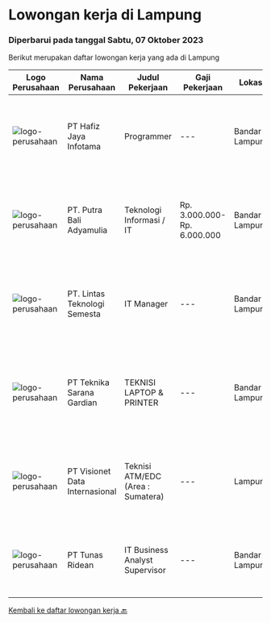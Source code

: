 
  # Lowongan kerja di Lampung

  ### Diperbarui pada tanggal Sabtu, 07 Oktober 2023

  Berikut merupakan daftar lowongan kerja yang ada di Lampung

  |Logo Perusahaan | Nama Perusahaan | Judul Pekerjaan | Gaji Pekerjaan | Lokasi | Deskripsi | Tanggal diunggah | Pranala |
  | -------------- | --------------- | --------------- | --------- | --------- | -------------- | ------- | ----------- |
  |![logo-perusahaan](https://i.ibb.co/sqvTCh9/112815900-stock-vector-no-image-available-icon-flat-vector.webp)|PT Hafiz Jaya Infotama|Programmer|---|Bandar Lampung|Kualifikasi : Usia Maximal 35 Tahun Pendidikan Minimal D3 (lulusan baru dipersilahkan) Dapat Bekerja Sama Dengan Tim Atau Individu Dapat Berkomunikasi...|Jumat, 06 Oktober 2023|https://www.jobstreet.co.id/id/job/programmer-4490904?token=0~4ca9dbb5-9a7f-4634-ab26-72566e76563f&sectionRank=1&jobId=jobstreet-id-job-4490904|
|![logo-perusahaan](https://image-service-cdn.seek.com.au/34f9ef179c30ea36b3cc43a3c6e784e345cd36c4/ee4dce1061f3f616224767ad58cb2fc751b8d2dc)|PT. Putra Bali Adyamulia|Teknologi Informasi / IT|Rp. 3.000.000-Rp. 6.000.000|Bandar Lampung|- Lulusan S1 Jurusan IT- Pengalaman minimal 2 tahun- Usia maksimal 40 tahun- Mampu membuat program software yang mendukung kinerja perusahaan- Mampu...|Kamis, 21 September 2023|https://www.jobstreet.co.id/id/job/teknologi-informasi-it-4477079?token=0~4ca9dbb5-9a7f-4634-ab26-72566e76563f&sectionRank=2&jobId=jobstreet-id-job-4477079|
|![logo-perusahaan](https://i.ibb.co/sqvTCh9/112815900-stock-vector-no-image-available-icon-flat-vector.webp)|PT. Lintas Teknologi Semesta|IT Manager|---|Bandar Lampung|Job Descriptions:• Manage and lead Corporate IT teams to deliver stable and solutive IT solutions• Ensure that the day-to-day IT operations running...|Selasa, 19 September 2023|https://www.jobstreet.co.id/id/job/it-manager-4474387?token=0~4ca9dbb5-9a7f-4634-ab26-72566e76563f&sectionRank=3&jobId=jobstreet-id-job-4474387|
|![logo-perusahaan](https://image-service-cdn.seek.com.au/72e35061db6e753ebbce61700c63251e63094be7/ee4dce1061f3f616224767ad58cb2fc751b8d2dc)|PT Teknika Sarana Gardian|TEKNISI LAPTOP & PRINTER|---|Bandar Lampung|Persyaratan : Berdomisili di Kota Bandar Lampung Kandidat minimal pendidikan STM/SMK Elektro. Memiliki pengalaman di bidang yang sama minimal 1 tahun...|Selasa, 19 September 2023|https://www.jobstreet.co.id/id/job/teknisi-laptop-printer-4473772?token=0~4ca9dbb5-9a7f-4634-ab26-72566e76563f&sectionRank=4&jobId=jobstreet-id-job-4473772|
|![logo-perusahaan](https://image-service-cdn.seek.com.au/84d23b3586ee4efd70ea62878095fcc6b1639e33/ee4dce1061f3f616224767ad58cb2fc751b8d2dc)|PT Visionet Data Internasional|Teknisi ATM/EDC (Area : Sumatera)|---|Lampung|*) Menangani kebutuhan pelanggan di lokasi pelanggan agar terpenuhi SLA yang telah ditentukan.*) Menganalisa problem/case dengan akurat untuk...|Rabu, 13 September 2023|https://www.jobstreet.co.id/id/job/teknisi-atm-edc-area-%3A-sumatera-4467995?token=0~4ca9dbb5-9a7f-4634-ab26-72566e76563f&sectionRank=5&jobId=jobstreet-id-job-4467995|
|![logo-perusahaan](https://image-service-cdn.seek.com.au/bfa0499587c60523d092c92bf1eac2d3255c059c/ee4dce1061f3f616224767ad58cb2fc751b8d2dc)|PT Tunas Ridean|IT Business Analyst Supervisor|---|Bandar Lampung|Menganalisa/melakukan feasibity study dari kebutuhan bisnis. Mengukur cost and benefit sebelum dan sesudah penggunaan dan pengembangan...|Kamis, 14 September 2023|https://www.jobstreet.co.id/id/job/it-business-analyst-supervisor-4469221?token=0~4ca9dbb5-9a7f-4634-ab26-72566e76563f&sectionRank=6&jobId=jobstreet-id-job-4469221|


  [Kembali ke daftar lowongan kerja 🔙](../README.md#daftar-lowongan-kerja)
  
